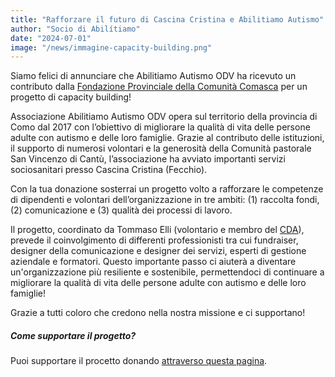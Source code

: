 ```yaml
---
title: "Rafforzare il futuro di Cascina Cristina e Abilitiamo Autismo"
author: "Socio di Abilítiamo"
date: "2024-07-01"
image: "/news/immagine-capacity-building.png"
---
```


Siamo felici di annunciare che Abilitiamo Autismo ODV ha ricevuto un contributo dalla [Fondazione Provinciale della Comunità Comasca](https://www.fondazione-comasca.it/progetto/rafforzare-il-futuro-strategie-a-supporto-di-chi-lavora-per-il-benessere-della-persona-adulta-con-a/) per un progetto di capacity building!

Associazione Abilitiamo Autismo ODV opera sul territorio della provincia di Como dal 2017 con l’obiettivo di migliorare la qualità di vita delle persone adulte con autismo e delle loro famiglie. Grazie al contributo delle istituzioni, il supporto di numerosi volontari e la generosità della Comunità pastorale San Vincenzo di Cantù, l’associazione ha avviato importanti servizi sociosanitari presso Cascina Cristina (Fecchio).

Con la tua donazione sosterrai un progetto volto a rafforzare le competenze di dipendenti e volontari dell’organizzazione in tre ambiti: (1) raccolta fondi, (2) comunicazione e (3) qualità dei processi di lavoro.

Il progetto, coordinato da Tommaso Elli (volontario e membro del [CDA](/organizzazione/)), prevede il coinvolgimento di differenti professionisti tra cui fundraiser, designer della comunicazione e designer dei servizi, esperti di gestione aziendale e formatori. Questo importante passo ci aiuterà a diventare un'organizzazione più resiliente e sostenibile, permettendoci di continuare a migliorare la qualità di vita delle persone adulte con autismo e delle loro famiglie!

Grazie a tutti coloro che credono nella nostra missione e ci supportano!

##### Come supportare il progetto?
Puoi supportare il procetto donando [attraverso questa pagina](https://bit.ly/aa-fpcc-2024-07).
